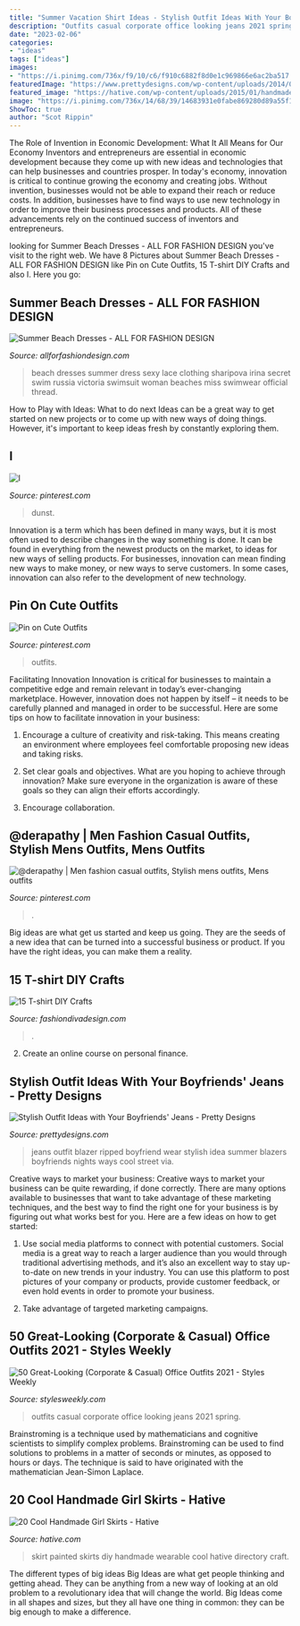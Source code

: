 ```yaml
---
title: "Summer Vacation Shirt Ideas - Stylish Outfit Ideas With Your Boyfriends&#039; Jeans"
description: "Outfits casual corporate office looking jeans 2021 spring"
date: "2023-02-06"
categories:
- "ideas"
tags: ["ideas"]
images:
- "https://i.pinimg.com/736x/f9/10/c6/f910c6882f8d0e1c969866e6ac2ba517.jpg"
featuredImage: "https://www.prettydesigns.com/wp-content/uploads/2014/08/Ripped-Jeans-and-White-Blazer-Outfit-Idea.jpg"
featured_image: "https://hative.com/wp-content/uploads/2015/01/handmade-girl-skirts/10-diy-painted-skirt.jpg"
image: "https://i.pinimg.com/736x/14/68/39/14683931e0fabe869280d89a55f15c89--light-blue-skirts-kirsten-dunst.jpg"
ShowToc: true
author: "Scot Rippin"
---
```



The Role of Invention in Economic Development: What It All Means for Our Economy
Inventors and entrepreneurs are essential in economic development because they come up with new ideas and technologies that can help businesses and countries prosper. In today's economy, innovation is critical to continue growing the economy and creating jobs. Without invention, businesses would not be able to expand their reach or reduce costs. In addition, businesses have to find ways to use new technology in order to improve their business processes and products. All of these advancements rely on the continued success of inventors and entrepreneurs.

	

		
looking for Summer Beach Dresses - ALL FOR FASHION DESIGN you've visit to the right web. We have 8 Pictures about Summer Beach Dresses - ALL FOR FASHION DESIGN like Pin on Cute Outfits, 15 T-shirt DIY Crafts and also I. Here you go:
		
    
## Summer Beach Dresses - ALL FOR FASHION DESIGN

<img loading=lazy src="https://allforfashiondesign.com/wp-content/uploads/2013/05/v-8.jpg" onerror="this.onerror=null;this.src='https://tse4.mm.bing.net/th?id=OIP.vBzNOeqtc9_tkfAyLYECtwHaJ4&amp;pid=15.1';" alt="Summer Beach Dresses - ALL FOR FASHION DESIGN">

_Source: allforfashiondesign.com_

>beach dresses summer dress sexy lace clothing sharipova irina secret swim russia victoria swimsuit woman beaches miss swimwear official thread. 

	

How to Play with Ideas: What to do next
Ideas can be a great way to get started on new projects or to come up with new ways of doing things. However, it's important to keep ideas fresh by constantly exploring them.

    
## I

<img loading=lazy src="https://i.pinimg.com/736x/14/68/39/14683931e0fabe869280d89a55f15c89--light-blue-skirts-kirsten-dunst.jpg" onerror="this.onerror=null;this.src='https://tse1.mm.bing.net/th?id=OIP.JJ6eKfqWO8wgzje9el83lgHaLH&amp;pid=15.1';" alt="I">

_Source: pinterest.com_

>dunst. 

	

Innovation is a term which has been defined in many ways, but it is most often used to describe changes in the way something is done. It can be found in everything from the newest products on the market, to ideas for new ways of selling products. For businesses, innovation can mean finding new ways to make money, or new ways to serve customers. In some cases, innovation can also refer to the development of new technology.

    
## Pin On Cute Outfits

<img loading=lazy src="https://i.pinimg.com/736x/f9/10/c6/f910c6882f8d0e1c969866e6ac2ba517.jpg" onerror="this.onerror=null;this.src='https://tse2.mm.bing.net/th?id=OIP.pdQ4q3n05Rl3kkRr6Kpe4AHaKm&amp;pid=15.1';" alt="Pin on Cute Outfits">

_Source: pinterest.com_

>outfits. 

	

Facilitating Innovation
Innovation is critical for businesses to maintain a competitive edge and remain relevant in today’s ever-changing marketplace. However, innovation does not happen by itself – it needs to be carefully planned and managed in order to be successful. Here are some tips on how to facilitate innovation in your business:
1. Encourage a culture of creativity and risk-taking. This means creating an environment where employees feel comfortable proposing new ideas and taking risks.

2. Set clear goals and objectives. What are you hoping to achieve through innovation? Make sure everyone in the organization is aware of these goals so they can align their efforts accordingly.

3. Encourage collaboration.

    
## @derapathy | Men Fashion Casual Outfits, Stylish Mens Outfits, Mens Outfits

<img loading=lazy src="https://i.pinimg.com/736x/6e/47/0b/6e470b1cb7b0cb3f27357e4d6c618ed8.jpg" onerror="this.onerror=null;this.src='https://tse3.mm.bing.net/th?id=OIP.iYiEbobXOVFKB_VqJlp1bAHaNL&amp;pid=15.1';" alt="@derapathy | Men fashion casual outfits, Stylish mens outfits, Mens outfits">

_Source: pinterest.com_

>. 

	

Big ideas are what get us started and keep us going. They are the seeds of a new idea that can be turned into a successful business or product. If you have the right ideas, you can make them a reality.

    
## 15 T-shirt DIY Crafts

<img loading=lazy src="https://www.fashiondivadesign.com/wp-content/uploads/2013/08/cut-out-hoodie.jpg" onerror="this.onerror=null;this.src='https://tse3.mm.bing.net/th?id=OIP.RfswWM3Tz57EqguphEpqDAHaLX&amp;pid=15.1';" alt="15 T-shirt DIY Crafts">

_Source: fashiondivadesign.com_

>. 

	

2. Create an online course on personal finance.

    
## Stylish Outfit Ideas With Your Boyfriends&#039; Jeans - Pretty Designs

<img loading=lazy src="https://www.prettydesigns.com/wp-content/uploads/2014/08/Ripped-Jeans-and-White-Blazer-Outfit-Idea.jpg" onerror="this.onerror=null;this.src='https://tse4.mm.bing.net/th?id=OIP.ySw68U_S053CDdusis8vrwHaK7&amp;pid=15.1';" alt="Stylish Outfit Ideas with Your Boyfriends&#039; Jeans - Pretty Designs">

_Source: prettydesigns.com_

>jeans outfit blazer ripped boyfriend wear stylish idea summer blazers boyfriends nights ways cool street via. 

	

Creative ways to market your business:
Creative ways to market your business can be quite rewarding, if done correctly. There are many options available to businesses that want to take advantage of these marketing techniques, and the best way to find the right one for your business is by figuring out what works best for you. Here are a few ideas on how to get started: 
1. Use social media platforms to connect with potential customers. Social media is a great way to reach a larger audience than you would through traditional advertising methods, and it’s also an excellent way to stay up-to-date on new trends in your industry. You can use this platform to post pictures of your company or products, provide customer feedback, or even hold events in order to promote your business. 

2. Take advantage of targeted marketing campaigns.

    
## 50 Great-Looking (Corporate &amp; Casual) Office Outfits 2021 - Styles Weekly

<img loading=lazy src="https://stylesweekly.com/wp-content/uploads/2018/01/50-great-looking-corporate-and-casual-work-outfits-for-women-1.jpg" onerror="this.onerror=null;this.src='https://tse2.mm.bing.net/th?id=OIP.GXFwemVxoYFdcJgJ1v4hcQHaMo&amp;pid=15.1';" alt="50 Great-Looking (Corporate &amp; Casual) Office Outfits 2021 - Styles Weekly">

_Source: stylesweekly.com_

>outfits casual corporate office looking jeans 2021 spring. 

	

Brainstroming is a technique used by mathematicians and cognitive scientists to simplify complex problems. Brainstroming can be used to find solutions to problems in a matter of seconds or minutes, as opposed to hours or days. The technique is said to have originated with the mathematician Jean-Simon Laplace.

    
## 20 Cool Handmade Girl Skirts - Hative

<img loading=lazy src="https://hative.com/wp-content/uploads/2015/01/handmade-girl-skirts/10-diy-painted-skirt.jpg" onerror="this.onerror=null;this.src='https://tse1.mm.bing.net/th?id=OIP.4K7YvnqToe-IK8T4PZSElQHaLH&amp;pid=15.1';" alt="20 Cool Handmade Girl Skirts - Hative">

_Source: hative.com_

>skirt painted skirts diy handmade wearable cool hative directory craft. 

	

The different types of big ideas
Big Ideas are what get people thinking and getting ahead. They can be anything from a new way of looking at an old problem to a revolutionary idea that will change the world. Big Ideas come in all shapes and sizes, but they all have one thing in common: they can be big enough to make a difference.

